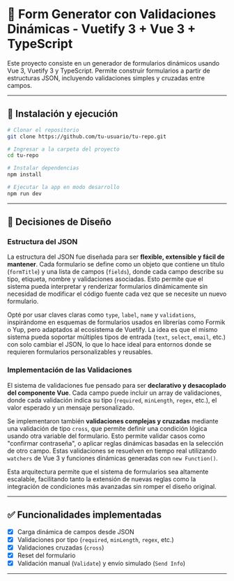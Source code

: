 # 🧩 Form Generator con Validaciones Dinámicas - Vuetify 3 + Vue 3 + TypeScript

Este proyecto consiste en un generador de formularios dinámicos usando Vue 3, Vuetify 3 y TypeScript. Permite construir formularios a partir de estructuras JSON, incluyendo validaciones simples y cruzadas entre campos.

---

## 🚀 Instalación y ejecución

```bash
# Clonar el repositorio
git clone https://github.com/tu-usuario/tu-repo.git

# Ingresar a la carpeta del proyecto
cd tu-repo

# Instalar dependencias
npm install

# Ejecutar la app en modo desarrollo
npm run dev
```

---

## 📐 Decisiones de Diseño

### Estructura del JSON

La estructura del JSON fue diseñada para ser **flexible, extensible y fácil de mantener**. Cada formulario se define como un objeto que contiene un título (`formTitle`) y una lista de campos (`fields`), donde cada campo describe su tipo, etiqueta, nombre y validaciones asociadas. Esto permite que el sistema pueda interpretar y renderizar formularios dinámicamente sin necesidad de modificar el código fuente cada vez que se necesite un nuevo formulario.

Opté por usar claves claras como `type`, `label`, `name` y `validations`, inspirándome en esquemas de formularios usados en librerías como Formik o Yup, pero adaptados al ecosistema de Vuetify. La idea es que el mismo sistema pueda soportar múltiples tipos de entrada (`text`, `select`, `email`, etc.) con solo cambiar el JSON, lo que lo hace ideal para entornos donde se requieren formularios personalizables y reusables.

### Implementación de las Validaciones

El sistema de validaciones fue pensado para ser **declarativo y desacoplado del componente Vue**. Cada campo puede incluir un array de validaciones, donde cada validación indica su tipo (`required`, `minLength`, `regex`, etc.), el valor esperado y un mensaje personalizado.

Se implementaron también **validaciones complejas y cruzadas** mediante una validación de tipo `cross`, que permite definir una condición lógica usando otra variable del formulario. Esto permite validar casos como "confirmar contraseña", o aplicar reglas dinámicas basadas en la selección de otro campo. Estas validaciones se resuelven en tiempo real utilizando `watchers` de Vue 3 y funciones dinámicas generadas con `new Function()`.

Esta arquitectura permite que el sistema de formularios sea altamente escalable, facilitando tanto la extensión de nuevas reglas como la integración de condiciones más avanzadas sin romper el diseño original.

---

## ✅ Funcionalidades implementadas

- [x] Carga dinámica de campos desde JSON
- [x] Validaciones por tipo (`required`, `minLength`, `regex`, etc.)
- [x] Validaciones cruzadas (`cross`)
- [x] Reset del formulario
- [x] Validación manual (`Validate`) y envío simulado (`Send Info`)

---
